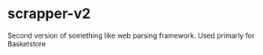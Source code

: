 # scrapper-v2
Second version of something like web parsing framework. Used primarly for Basketstore 
